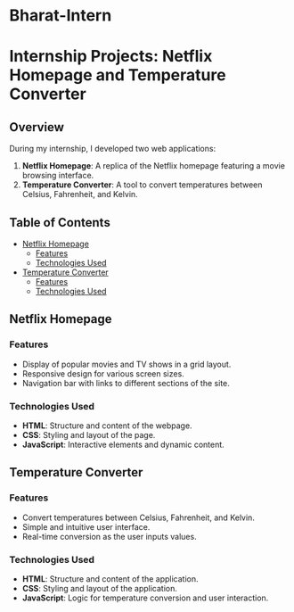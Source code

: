 # Bharat-Intern

# Internship Projects: Netflix Homepage and Temperature Converter

## Overview

During my internship, I developed two web applications:
1. **Netflix Homepage**: A replica of the Netflix homepage featuring a movie browsing interface.
2. **Temperature Converter**: A tool to convert temperatures between Celsius, Fahrenheit, and Kelvin.

## Table of Contents

- [Netflix Homepage](#netflix-homepage)
  - [Features](#features)
  - [Technologies Used](#technologies-used)
- [Temperature Converter](#temperature-converter)
  - [Features](#features-1)
  - [Technologies Used](#technologies-used-1)


## Netflix Homepage

### Features

- Display of popular movies and TV shows in a grid layout.
- Responsive design for various screen sizes.
- Navigation bar with links to different sections of the site.

### Technologies Used

- **HTML**: Structure and content of the webpage.
- **CSS**: Styling and layout of the page.
- **JavaScript**: Interactive elements and dynamic content.



## Temperature Converter

### Features

- Convert temperatures between Celsius, Fahrenheit, and Kelvin.
- Simple and intuitive user interface.
- Real-time conversion as the user inputs values.

### Technologies Used

- **HTML**: Structure and content of the application.
- **CSS**: Styling and layout of the application.
- **JavaScript**: Logic for temperature conversion and user interaction.
